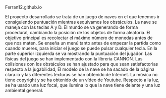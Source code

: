 Ferran12.github.io

El proyecto desarrollado se trata de un juego de naves en el que tenemos ir consiguiendo puntuación
mientras esquivamos los obstáculos. La nave se maneja con las teclas A y D. El mundo se va
generando de forma procedural, cambiando la posición de los objetos de forma aleatoria. El
objetivo principal es recolectar el máximo número de monedas antes de que nos maten. Se enseña
un menú tanto antes de empezar la partida como cuando mueres, para iniciar el juego se puede
pulsar cualquier tecla. En la parte superior izquierda se va mostrando la puntuación del jugador.
Las físicas del juego se han implementado con la líbreria CANNON. Las colisiones con los
obstáculos se han ajustado para que sean satisfactorias respecto a la jugabilidad, El modelo de la
nave se ha sacado de la página clara.io y las diferentes texturas se han obtenido de Internet. La
música no tiene copyright y se ha obtenido de un vídeo de Youtube.
Respecto a la luz, se ha usado una luz focal, que ilumina lo que la nave tiene delante y una luz
ambiental general.
